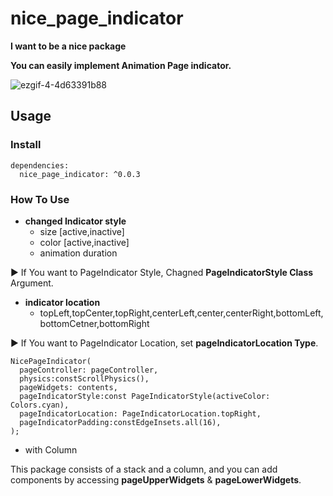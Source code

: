 # nice_page_indicator

**I want to be a nice package**

**You can easily implement Animation Page indicator.**


![ezgif-4-4d63391b88](https://user-images.githubusercontent.com/61003485/178436364-7bc2067e-e791-489b-9262-36056a45be1d.gif)


## Usage

### Install



```
dependencies:
  nice_page_indicator: ^0.0.3
```



### How To Use

- **changed Indicator style**
    - size [active,inactive]
    - color [active,inactive]
    - animation duration

▶️ If You want to PageIndicator Style, Chagned **PageIndicatorStyle Class** Argument.


- **indicator location**
    - topLeft,topCenter,topRight,centerLeft,center,centerRight,bottomLeft,bottomCetner,bottomRight
    

▶️ If You want to PageIndicator Location, set **pageIndicatorLocation Type**.



```
NicePageIndicator(
  pageController: pageController,
  physics:constScrollPhysics(),
  pageWidgets: contents,
  pageIndicatorStyle:const PageIndicatorStyle(activeColor: Colors.cyan),
  pageIndicatorLocation: PageIndicatorLocation.topRight,
  pageIndicatorPadding:constEdgeInsets.all(16),
);
```



- with Column

This package consists of a stack and a column, and you can add components by accessing **pageUpperWidgets** & **pageLowerWidgets**.


